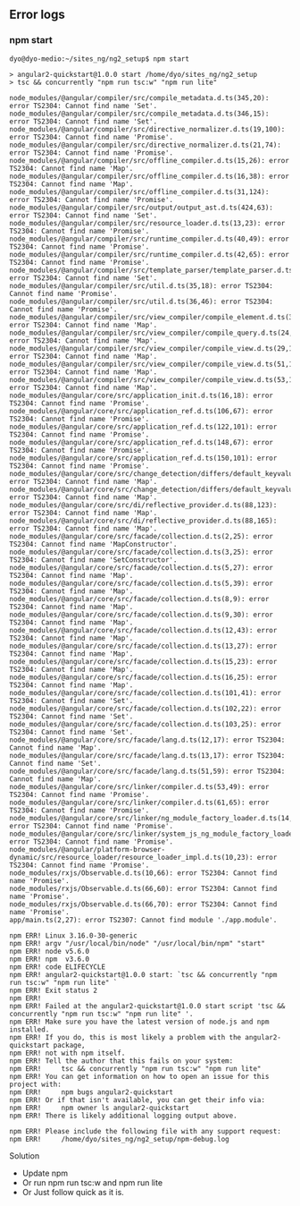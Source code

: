 ## Error logs

### npm start

	dyo@dyo-medio:~/sites_ng/ng2_setup$ npm start

	> angular2-quickstart@1.0.0 start /home/dyo/sites_ng/ng2_setup
	> tsc && concurrently "npm run tsc:w" "npm run lite" 

	node_modules/@angular/compiler/src/compile_metadata.d.ts(345,20): error TS2304: Cannot find name 'Set'.
	node_modules/@angular/compiler/src/compile_metadata.d.ts(346,15): error TS2304: Cannot find name 'Set'.
	node_modules/@angular/compiler/src/directive_normalizer.d.ts(19,100): error TS2304: Cannot find name 'Promise'.
	node_modules/@angular/compiler/src/directive_normalizer.d.ts(21,74): error TS2304: Cannot find name 'Promise'.
	node_modules/@angular/compiler/src/offline_compiler.d.ts(15,26): error TS2304: Cannot find name 'Map'.
	node_modules/@angular/compiler/src/offline_compiler.d.ts(16,38): error TS2304: Cannot find name 'Map'.
	node_modules/@angular/compiler/src/offline_compiler.d.ts(31,124): error TS2304: Cannot find name 'Promise'.
	node_modules/@angular/compiler/src/output/output_ast.d.ts(424,63): error TS2304: Cannot find name 'Set'.
	node_modules/@angular/compiler/src/resource_loader.d.ts(13,23): error TS2304: Cannot find name 'Promise'.
	node_modules/@angular/compiler/src/runtime_compiler.d.ts(40,49): error TS2304: Cannot find name 'Promise'.
	node_modules/@angular/compiler/src/runtime_compiler.d.ts(42,65): error TS2304: Cannot find name 'Promise'.
	node_modules/@angular/compiler/src/template_parser/template_parser.d.ts(45,12): error TS2304: Cannot find name 'Set'.
	node_modules/@angular/compiler/src/util.d.ts(35,18): error TS2304: Cannot find name 'Promise'.
	node_modules/@angular/compiler/src/util.d.ts(36,46): error TS2304: Cannot find name 'Promise'.
	node_modules/@angular/compiler/src/view_compiler/compile_element.d.ts(33,16): error TS2304: Cannot find name 'Map'.
	node_modules/@angular/compiler/src/view_compiler/compile_query.d.ts(24,49): error TS2304: Cannot find name 'Map'.
	node_modules/@angular/compiler/src/view_compiler/compile_view.d.ts(29,18): error TS2304: Cannot find name 'Map'.
	node_modules/@angular/compiler/src/view_compiler/compile_view.d.ts(51,16): error TS2304: Cannot find name 'Map'.
	node_modules/@angular/compiler/src/view_compiler/compile_view.d.ts(53,13): error TS2304: Cannot find name 'Map'.
	node_modules/@angular/core/src/application_init.d.ts(16,18): error TS2304: Cannot find name 'Promise'.
	node_modules/@angular/core/src/application_ref.d.ts(106,67): error TS2304: Cannot find name 'Promise'.
	node_modules/@angular/core/src/application_ref.d.ts(122,101): error TS2304: Cannot find name 'Promise'.
	node_modules/@angular/core/src/application_ref.d.ts(148,67): error TS2304: Cannot find name 'Promise'.
	node_modules/@angular/core/src/application_ref.d.ts(150,101): error TS2304: Cannot find name 'Promise'.
	node_modules/@angular/core/src/change_detection/differs/default_keyvalue_differ.d.ts(24,15): error TS2304: Cannot find name 'Map'.
	node_modules/@angular/core/src/change_detection/differs/default_keyvalue_differ.d.ts(28,16): error TS2304: Cannot find name 'Map'.
	node_modules/@angular/core/src/di/reflective_provider.d.ts(88,123): error TS2304: Cannot find name 'Map'.
	node_modules/@angular/core/src/di/reflective_provider.d.ts(88,165): error TS2304: Cannot find name 'Map'.
	node_modules/@angular/core/src/facade/collection.d.ts(2,25): error TS2304: Cannot find name 'MapConstructor'.
	node_modules/@angular/core/src/facade/collection.d.ts(3,25): error TS2304: Cannot find name 'SetConstructor'.
	node_modules/@angular/core/src/facade/collection.d.ts(5,27): error TS2304: Cannot find name 'Map'.
	node_modules/@angular/core/src/facade/collection.d.ts(5,39): error TS2304: Cannot find name 'Map'.
	node_modules/@angular/core/src/facade/collection.d.ts(8,9): error TS2304: Cannot find name 'Map'.
	node_modules/@angular/core/src/facade/collection.d.ts(9,30): error TS2304: Cannot find name 'Map'.
	node_modules/@angular/core/src/facade/collection.d.ts(12,43): error TS2304: Cannot find name 'Map'.
	node_modules/@angular/core/src/facade/collection.d.ts(13,27): error TS2304: Cannot find name 'Map'.
	node_modules/@angular/core/src/facade/collection.d.ts(15,23): error TS2304: Cannot find name 'Map'.
	node_modules/@angular/core/src/facade/collection.d.ts(16,25): error TS2304: Cannot find name 'Map'.
	node_modules/@angular/core/src/facade/collection.d.ts(101,41): error TS2304: Cannot find name 'Set'.
	node_modules/@angular/core/src/facade/collection.d.ts(102,22): error TS2304: Cannot find name 'Set'.
	node_modules/@angular/core/src/facade/collection.d.ts(103,25): error TS2304: Cannot find name 'Set'.
	node_modules/@angular/core/src/facade/lang.d.ts(12,17): error TS2304: Cannot find name 'Map'.
	node_modules/@angular/core/src/facade/lang.d.ts(13,17): error TS2304: Cannot find name 'Set'.
	node_modules/@angular/core/src/facade/lang.d.ts(51,59): error TS2304: Cannot find name 'Map'.
	node_modules/@angular/core/src/linker/compiler.d.ts(53,49): error TS2304: Cannot find name 'Promise'.
	node_modules/@angular/core/src/linker/compiler.d.ts(61,65): error TS2304: Cannot find name 'Promise'.
	node_modules/@angular/core/src/linker/ng_module_factory_loader.d.ts(14,34): error TS2304: Cannot find name 'Promise'.
	node_modules/@angular/core/src/linker/system_js_ng_module_factory_loader.d.ts(28,25): error TS2304: Cannot find name 'Promise'.
	node_modules/@angular/platform-browser-dynamic/src/resource_loader/resource_loader_impl.d.ts(10,23): error TS2304: Cannot find name 'Promise'.
	node_modules/rxjs/Observable.d.ts(10,66): error TS2304: Cannot find name 'Promise'.
	node_modules/rxjs/Observable.d.ts(66,60): error TS2304: Cannot find name 'Promise'.
	node_modules/rxjs/Observable.d.ts(66,70): error TS2304: Cannot find name 'Promise'.
	app/main.ts(2,27): error TS2307: Cannot find module './app.module'.

	npm ERR! Linux 3.16.0-30-generic
	npm ERR! argv "/usr/local/bin/node" "/usr/local/bin/npm" "start"
	npm ERR! node v5.6.0
	npm ERR! npm  v3.6.0
	npm ERR! code ELIFECYCLE
	npm ERR! angular2-quickstart@1.0.0 start: `tsc && concurrently "npm run tsc:w" "npm run lite" `
	npm ERR! Exit status 2
	npm ERR! 
	npm ERR! Failed at the angular2-quickstart@1.0.0 start script 'tsc && concurrently "npm run tsc:w" "npm run lite" '.
	npm ERR! Make sure you have the latest version of node.js and npm installed.
	npm ERR! If you do, this is most likely a problem with the angular2-quickstart package,
	npm ERR! not with npm itself.
	npm ERR! Tell the author that this fails on your system:
	npm ERR!     tsc && concurrently "npm run tsc:w" "npm run lite" 
	npm ERR! You can get information on how to open an issue for this project with:
	npm ERR!     npm bugs angular2-quickstart
	npm ERR! Or if that isn't available, you can get their info via:
	npm ERR!     npm owner ls angular2-quickstart
	npm ERR! There is likely additional logging output above.

	npm ERR! Please include the following file with any support request:
	npm ERR!     /home/dyo/sites_ng/ng2_setup/npm-debug.log

Solution 
	
+ Update npm
+ Or run npm run tsc:w and npm run lite
+ Or Just follow quick as it is.
	

